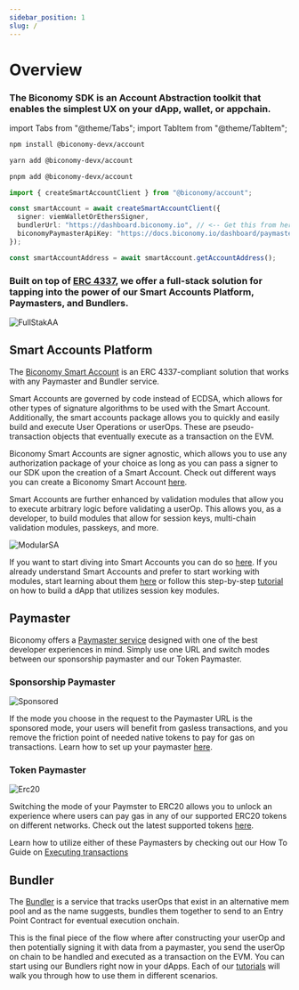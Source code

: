 ```yaml
---
sidebar_position: 1
slug: /
---
```


# Overview

### The Biconomy SDK is an Account Abstraction toolkit that enables the simplest UX on your dApp, wallet, or appchain.

import Tabs from "@theme/Tabs";
import TabItem from "@theme/TabItem";

<Tabs>
<TabItem value="js" label="npm">

```bash
npm install @biconomy-devx/account
```

</TabItem>
<TabItem value="py" label="yarn">

```bash
yarn add @biconomy-devx/account
```

</TabItem>
<TabItem value="java" label="pnpm">

```bash
pnpm add @biconomy-devx/account
```

</TabItem>
</Tabs>

```ts
import { createSmartAccountClient } from "@biconomy/account";

const smartAccount = await createSmartAccountClient({
  signer: viemWalletOrEthersSigner,
  bundlerUrl: "https://dashboard.biconomy.io", // <-- Get this from here
  biconomyPaymasterApiKey: "https://docs.biconomy.io/dashboard/paymaster", // <-- Read about this here
});

const smartAccountAddress = await smartAccount.getAccountAddress();
```

### Built on top of [ERC 4337](https://eips.ethereum.org/EIPS/eip-4337), we offer a full-stack solution for tapping into the power of our Smart Accounts Platform, Paymasters, and Bundlers.

![FullStakAA](./images/overview/fullstackaa.png)

## Smart Accounts Platform

The [Biconomy Smart Account](/stack/account) is an ERC 4337-compliant solution that works with any Paymaster and Bundler service.

Smart Accounts are governed by code instead of ECDSA, which allows for other types of signature algorithms to be used with the Smart Account. Additionally, the smart accounts package allows you to quickly and easily build and execute User Operations or userOps. These are pseudo-transaction objects that eventually execute as a transaction on the EVM.

Biconomy Smart Accounts are signer agnostic, which allows you to use any authorization package of your choice as long as you can pass a signer to our SDK upon the creation of a Smart Account. Check out different ways you can create a Biconomy Smart Account [here](/stack/account/signers).

Smart Accounts are further enhanced by validation modules that allow you to execute arbitrary logic before validating a userOp. This allows you, as a developer, to build modules that allow for session keys, multi-chain validation modules, passkeys, and more.

![ModularSA](./images/overview/modularsa.png)

If you want to start diving into Smart Accounts you can do so [here](/stack/account). If you already understand Smart Accounts and prefer to start working with modules, start learning about them [here](/stack/modules) or follow this step-by-step [tutorial](/tutorials/sessionkeys) on how to build a dApp that utilizes session key modules.

## Paymaster

Biconomy offers a [Paymaster service](/stack/paymaster) designed with one of the best developer experiences in mind. Simply use one URL and switch modes between our sponsorship paymaster and our Token Paymaster.

### Sponsorship Paymaster

![Sponsored](./images/overview/sponsored.png)

If the mode you choose in the request to the Paymaster URL is the sponsored mode, your users will benefit from gasless transactions, and you remove the friction point of needed native tokens to pay for gas on transactions. Learn how to set up your paymaster [here](/dashboard/paymaster).

### Token Paymaster

![Erc20](./images/overview/erc20gas.png)

Switching the mode of your Paymster to ERC20 allows you to unlock an experience where users can pay gas in any of our supported ERC20 tokens on different networks. Check out the latest supported tokens [here](/stack/paymaster/supportedNetworks).

Learn how to utilize either of these Paymasters by checking out our How To Guide on [Executing transactions](/tutorials)

## Bundler

The [Bundler](/stack/bundler) is a service that tracks userOps that exist in an alternative mem pool and as the name suggests, bundles them together to send to an Entry Point Contract for eventual execution onchain.

This is the final piece of the flow where after constructing your userOp and then potentially signing it with data from a paymaster, you send the userOp on chain to be handled and executed as a transaction on the EVM. You can start using our Bundlers right now in your dApps. Each of our [tutorials](/tutorials) will walk you through how to use them in different scenarios.

